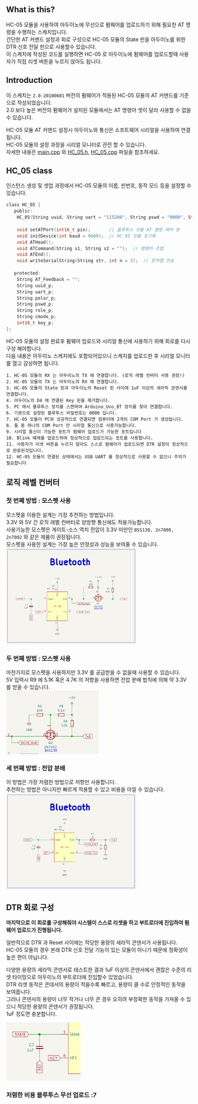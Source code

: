 ## What is this?

HC-05 모듈을 사용하여 아두이노에 무선으로 펌웨어를 업로드하기 위해 필요한 AT 명령을 수행하는 스케치입니다.  
간단한 AT 커맨드 설정과 회로 구성으로 HC-05 모듈의 State 핀을 아두이노를 위한 DTR 신호 전달 핀으로 사용할수 있습니다.  
이 스케치에 작성된 코드를 실행하면 HC-05 로 아두이노에 펌웨어를 업로드할때 사용자가 직접 리셋 버튼을 누르지 않아도 됩니다.

## Introduction

이 스케치는 `2.0-20100601` 버전의 펌웨어가 적용된 HC-05 모듈의 AT 커맨드를 기준으로 작성되었습니다.  
2.0 보다 높은 버전의 펌웨어가 설치된 모듈에서는 AT 명령어 셋이 달라 사용할 수 없을 수 있습니다.

HC-05 모듈 AT 커맨드 설정시 아두이노와 통신은 소프트웨어 시리얼을 사용하여 연결됩니다.  
HC-05 모듈의 설정 과정을 시리얼 모니터로 관전 할 수 있습니다.  
자세한 내용은 [main.cpp](/src/main.cpp) 와 [HC_05.h](/lib/HC-05/HC_05.h), [HC_05.cpp](/lib/HC-05/HC_05.cpp) 파일을 참조하세요.

## HC_05 class

인스턴스 생성 및 셋업 과정에서 HC-05 모듈의 이름, 핀번호, 동작 모드 등을 설정할 수 있습니다.

```c
class HC_05 {
   public:
    HC_05(String uuid, String uart = "115200", String pswd = "0000", String polar = "1,0", String role = "0", String cmode = "1", int16_t pin = 4);

    void setATPort(int16_t pin);       // 블루투스 모듈 AT 명령 제어 핀
    void initDevice(int baud = 9600);  // HC_05 모듈 초기화
    void ATHead();
    void ATCommand(String s1, String s2 = "");  // 명령어 조합
    void ATEnd();
    void writeSerialString(String str, int n = 3);  // 문자열 전송

   protected:
    String AT_Feedback = "";
    String uuid_p;
    String uart_p;
    String polar_p;
    String pswd_p;
    String role_p;
    String cmode_p;
    int16_t key_p;
};
```

HC-05 모듈의 설정 완료후 펌웨어 업로드와 시리얼 통신에 사용하기 위해 회로를 다시 구성 해야합니다.  
다음 내용은 아두이노 스케치에도 포함되어있으니 스케치를 업로드한 후 시리얼 모니터를 열고 감상하면 됩니다.

```
1. HC-05 모듈의 RX 는 아두이노의 TX 에 연결합니다. (로직 레벨 컨버터 사용 권장!)
2. HC-05 모듈의 TX 는 아두이노의 RX 에 연결합니다.
3. HC-05 모듈의 State 핀과 아두이노의 Reset 핀 사이에 1uF 이상의 세라믹 콘덴서를 연결합니다.
4. 아두이노의 D4 에 연결된 Key 핀을 제거합니다.
5. PC 에서 블루투스 장치를 스캔하여 Arduino_Uno_BT 장치를 찾아 연결합니다.
6. 기본으로 설정된 블루투스 비밀번호는 0000 입니다.
7. HC-05 모듈이 PC와 성공적으로 연결되면 컴퓨터에 2개의 COM Port 가 생성됩니다.
8. 둘 중 하나의 COM Port 만 시리얼 통신으로 사용가능합니다.
9. 시리얼 통신이 가능한 포트가 펌웨어 업로드가 가능한 포트입니다
10. Blink 예제를 업로드하여 정상적으로 업로드되는 포트를 사용합니다.
11. 사용자가 리셋 버튼을 누르지 않아도 스스로 펌웨어가 업로드되면 DTR 설정이 정상적으로 완료된것입니다.
12. HC-05 모듈이 연결된 상태에서는 USB UART 를 정상적으로 사용할 수 없으니 주의가 필요합니다
```

## 로직 레벨 컨버터

### 첫 번쩨 방법 : 모스펫 사용

모스펫을 이용한 설계는 가장 추천하는 방법입니다.  
3.3V 와 5V 간 로직 레벨 컨버터로 양방향 통신에도 적용가능합니다.  
사용가능한 모스펫은 게이트-소스 역치 전압이 3.3V 미만인 `BSS138, 2n7000, 2n7002` 와 같은 제품이 권장됩니다.  
모스펫을 사용한 설계는 가장 높은 안정성과 성능을 보여줄 수 있습니다.  
<img src="img/1.png" width="70%"/>

### 두 번째 방법 : 모스펫 사용

마찬가지로 모스펫을 사용하지만 3.3V 를 공급받을 수 없을때 사용할 수 있습니다.  
5V 입력시 R9 에 5.1K 혹은 4.7K 의 저항을 사용하면 전압 분배 법칙에 의해 약 3.3V 를 얻을 수 있습니다.  
<img src="img/2.png" width="50%"/>

### 세 번째 방법 : 전압 분배

이 방법은 가장 저렴한 방법으로 저항만 사용합니다.  
추천하는 방법은 아니지만 빠르게 적용할 수 있고 비용을 아낄 수 있습니다.  
<img src="img/3.png" width="70%"/>

## DTR 회로 구성

**마지막으로 이 회로를 구성해줘야 시스템이 스스로 리셋을 하고 부트로더에 진입하여 펌웨어 업로드가 진행됩니다.**

일반적으로 DTR 과 Reset 사이에는 적당한 용량의 세라믹 콘덴서가 사용됩니다.  
HC-05 모듈의 경우 본래 DTR 신호 전달 기능이 있는 모듈이 아니기 때문에 정확성이 높은 편이 아닙니다.

다양한 용량의 세라믹 콘덴서로 테스트한 결과 1uF 이상의 콘덴서에서 괜찮은 수준의 리셋 타이밍으로 아두이노의 부트로더에 진입할수 있었습니다.  
DTR 리셋 동작은 콘데서의 용량이 적을수록 빠르고, 용량이 클 수로 안정적인 동작을 보여줍니다.  
그러나 콘덴서의 용량이 너무 작거나 너무 큰 경우 오히려 부정확한 동작을 가져올 수 있으니 적당한 용량의 콘덴서가 권장됩니다.  
1uF 정도면 충분합니다.

<img src="img/4.png" width="40%"/>

### 저렴한 비용 블루투스 무선 업로드 :7
